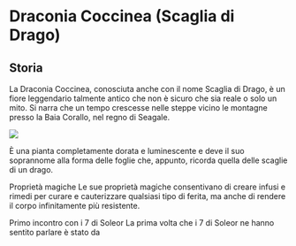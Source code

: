 # Draconia Coccinea (Scaglia di Drago)

## Storia

La Draconia Coccinea, conosciuta anche con il nome Scaglia di Drago, è un fiore leggendario talmente antico che non è sicuro che sia reale o solo un mito. Si narra che un tempo crescesse nelle steppe vicino le montagne presso la Baia Corallo, nel regno di Seagale.
<p>
<img display="inline" src="https://dusteoria.github.io/images/items/draconia-coccinea.jpg">
          
È una pianta completamente dorata e luminescente e deve il suo soprannome alla forma delle foglie che, appunto, ricorda quella delle scaglie di un drago.
</p>
Proprietà magiche
Le sue proprietà magiche consentivano di creare infusi e rimedi per curare e cauterizzare qualsiasi tipo di ferita, ma anche di rendere il corpo infinitamente più resistente.

Primo incontro con i 7 di Soleor
La prima volta che i 7 di Soleor ne hanno sentito parlare è stato da
